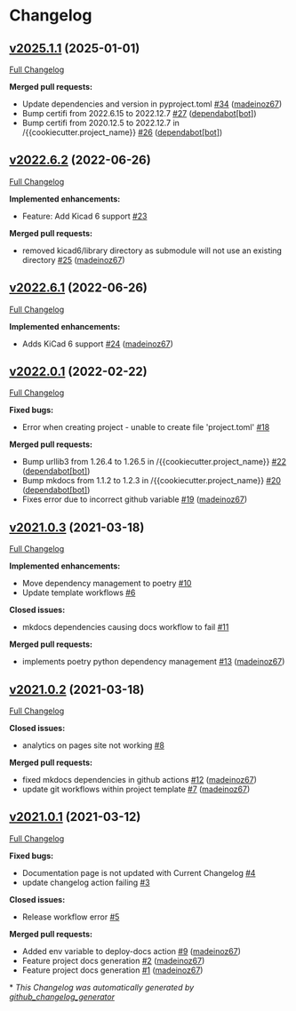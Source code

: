 # Changelog

## [v2025.1.1](https://github.com/madeinoz67/cookiecutter-kicad/tree/v2025.1.1) (2025-01-01)

[Full Changelog](https://github.com/madeinoz67/cookiecutter-kicad/compare/v2022.6.2...v2025.1.1)

**Merged pull requests:**

- Update dependencies and version in pyproject.toml [\#34](https://github.com/madeinoz67/cookiecutter-kicad/pull/34) ([madeinoz67](https://github.com/madeinoz67))
- Bump certifi from 2022.6.15 to 2022.12.7 [\#27](https://github.com/madeinoz67/cookiecutter-kicad/pull/27) ([dependabot[bot]](https://github.com/apps/dependabot))
- Bump certifi from 2020.12.5 to 2022.12.7 in /{{cookiecutter.project\_name}} [\#26](https://github.com/madeinoz67/cookiecutter-kicad/pull/26) ([dependabot[bot]](https://github.com/apps/dependabot))

## [v2022.6.2](https://github.com/madeinoz67/cookiecutter-kicad/tree/v2022.6.2) (2022-06-26)

[Full Changelog](https://github.com/madeinoz67/cookiecutter-kicad/compare/v2022.6.1...v2022.6.2)

**Implemented enhancements:**

- Feature: Add Kicad 6 support [\#23](https://github.com/madeinoz67/cookiecutter-kicad/issues/23)

**Merged pull requests:**

- removed kicad6/library directory as submodule will not use an existing directory [\#25](https://github.com/madeinoz67/cookiecutter-kicad/pull/25) ([madeinoz67](https://github.com/madeinoz67))

## [v2022.6.1](https://github.com/madeinoz67/cookiecutter-kicad/tree/v2022.6.1) (2022-06-26)

[Full Changelog](https://github.com/madeinoz67/cookiecutter-kicad/compare/v2022.0.1...v2022.6.1)

**Implemented enhancements:**

- Adds KiCad 6 support [\#24](https://github.com/madeinoz67/cookiecutter-kicad/pull/24) ([madeinoz67](https://github.com/madeinoz67))

## [v2022.0.1](https://github.com/madeinoz67/cookiecutter-kicad/tree/v2022.0.1) (2022-02-22)

[Full Changelog](https://github.com/madeinoz67/cookiecutter-kicad/compare/v2021.0.3...v2022.0.1)

**Fixed bugs:**

- Error when creating project - unable to create file 'project.toml' [\#18](https://github.com/madeinoz67/cookiecutter-kicad/issues/18)

**Merged pull requests:**

- Bump urllib3 from 1.26.4 to 1.26.5 in /{{cookiecutter.project\_name}} [\#22](https://github.com/madeinoz67/cookiecutter-kicad/pull/22) ([dependabot[bot]](https://github.com/apps/dependabot))
- Bump mkdocs from 1.1.2 to 1.2.3 in /{{cookiecutter.project\_name}} [\#20](https://github.com/madeinoz67/cookiecutter-kicad/pull/20) ([dependabot[bot]](https://github.com/apps/dependabot))
- Fixes error due to incorrect github variable [\#19](https://github.com/madeinoz67/cookiecutter-kicad/pull/19) ([madeinoz67](https://github.com/madeinoz67))

## [v2021.0.3](https://github.com/madeinoz67/cookiecutter-kicad/tree/v2021.0.3) (2021-03-18)

[Full Changelog](https://github.com/madeinoz67/cookiecutter-kicad/compare/v2021.0.2...v2021.0.3)

**Implemented enhancements:**

- Move dependency management to poetry [\#10](https://github.com/madeinoz67/cookiecutter-kicad/issues/10)
- Update template workflows [\#6](https://github.com/madeinoz67/cookiecutter-kicad/issues/6)

**Closed issues:**

- mkdocs dependencies causing docs workflow to fail [\#11](https://github.com/madeinoz67/cookiecutter-kicad/issues/11)

**Merged pull requests:**

- implements poetry python dependency management [\#13](https://github.com/madeinoz67/cookiecutter-kicad/pull/13) ([madeinoz67](https://github.com/madeinoz67))

## [v2021.0.2](https://github.com/madeinoz67/cookiecutter-kicad/tree/v2021.0.2) (2021-03-18)

[Full Changelog](https://github.com/madeinoz67/cookiecutter-kicad/compare/v2021.0.1...v2021.0.2)

**Closed issues:**

- analytics on pages site not working [\#8](https://github.com/madeinoz67/cookiecutter-kicad/issues/8)

**Merged pull requests:**

- fixed mkdocs dependencies in github actions [\#12](https://github.com/madeinoz67/cookiecutter-kicad/pull/12) ([madeinoz67](https://github.com/madeinoz67))
- update git workflows within project template [\#7](https://github.com/madeinoz67/cookiecutter-kicad/pull/7) ([madeinoz67](https://github.com/madeinoz67))

## [v2021.0.1](https://github.com/madeinoz67/cookiecutter-kicad/tree/v2021.0.1) (2021-03-12)

[Full Changelog](https://github.com/madeinoz67/cookiecutter-kicad/compare/357798b0d6802b43069aabfa22602bb10d33fbe5...v2021.0.1)

**Fixed bugs:**

- Documentation page is not updated with Current Changelog [\#4](https://github.com/madeinoz67/cookiecutter-kicad/issues/4)
- update changelog action failing [\#3](https://github.com/madeinoz67/cookiecutter-kicad/issues/3)

**Closed issues:**

- Release workflow error  [\#5](https://github.com/madeinoz67/cookiecutter-kicad/issues/5)

**Merged pull requests:**

- Added env variable to deploy-docs action [\#9](https://github.com/madeinoz67/cookiecutter-kicad/pull/9) ([madeinoz67](https://github.com/madeinoz67))
- Feature project docs generation [\#2](https://github.com/madeinoz67/cookiecutter-kicad/pull/2) ([madeinoz67](https://github.com/madeinoz67))
- Feature project docs generation [\#1](https://github.com/madeinoz67/cookiecutter-kicad/pull/1) ([madeinoz67](https://github.com/madeinoz67))



\* *This Changelog was automatically generated by [github_changelog_generator](https://github.com/github-changelog-generator/github-changelog-generator)*
